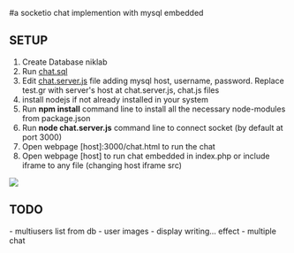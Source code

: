 #a socketio chat implemention with mysql embedded

<h2>SETUP</h2>

1. Create Database niklab
2. Run <a href="https://github.com/NikDrosakis/socket.io-chat-mysql/blob/master/chat/chat.sql">chat.sql</a>
3. Edit <a href="https://github.com/NikDrosakis/socket.io-chat-mysql/blob/master/chat.server.js">chat.server.js</a> file adding mysql host, username, password. Replace test.gr with server's host at chat.server.js, chat.js files
4. install nodejs if not already installed in your system
5. Run <b>npm install</b> command line to install all the necessary node-modules from package.json
6. Run <b>node chat.server.js</b> command line to connect socket (by default at port 3000)
7. Open webpage [host]:3000/chat.html to run the chat 
8. Open webpage [host] to run chat embedded in index.php or include iframe to any file (changing host iframe src)

<img src="https://github.com/NikDrosakis/socket.io-chat-mysql/blob/master/capture.JPG">

<h2>TODO</h2>
- multiusers list from db
- user images 
- display writing... effect
- multiple chat
